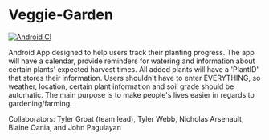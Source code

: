 # Veggie-Garden
[![Android CI](https://github.com/WSU-4110/Veggie-Garden/actions/workflows/main.yml/badge.svg)](https://github.com/WSU-4110/Veggie-Garden/actions/workflows/main.yml)

Android App designed to help users track their planting progress.
The app will have a calendar, provide reminders for watering and information about certain plants' expected harvest times. 
All added plants will have a 'PlantID' that stores their information. 
Users shouldn't have to enter EVERYTHING, so weather, location, certain plant information and soil grade should be automatic. 
The main purpose is to make people's lives easier in regards to gardening/farming.

Collaborators: Tyler Groat (team lead), Tyler Webb, Nicholas Arsenault, Blaine Oania, and John Pagulayan
